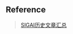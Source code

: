 ## Reference

> [SIGAI历史文章汇总](https://mp.weixin.qq.com/s?__biz=MzU4MjQ3MDkwNA==&mid=100003090&idx=1&sn=f3316507413dc5fe1c4dc5f72d4a6ae1&chksm=7db690854ac1199353028fbcf3ddcb1290d0a9732005e496e166f816ca782ec687af6f94f4ce&mpshare=1&scene=1&srcid=1026HwvJauM7Jve4bvlijjvz#rd)

